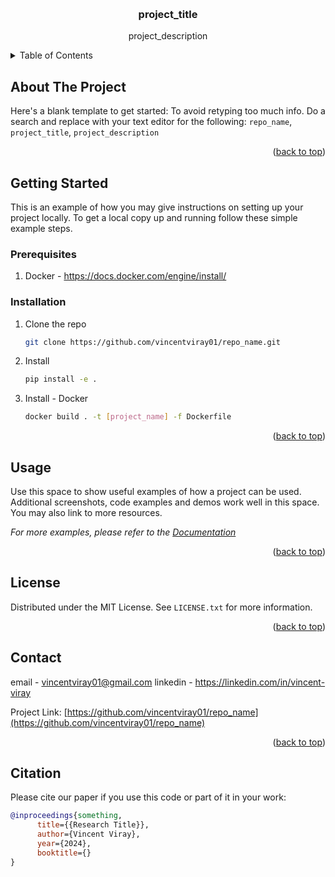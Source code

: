 <!-- README template from - https://github.com/othneildrew/Best-README-Template/pull/73 -->
<a name="readme-top"></a>


<!-- PROJECT LOGO -->
<br />
<div align="center">

<h3 align="center">project_title</h3>

  <p align="center">
    project_description
    <br />
  </p>
</div>



<!-- TABLE OF CONTENTS -->
<details>
  <summary>Table of Contents</summary>
  <ol>
    <li>
      <a href="#about-the-project">About The Project</a>
    </li>
    <li>
      <a href="#getting-started">Getting Started</a>
      <ul>
        <li><a href="#prerequisites">Prerequisites</a></li>
        <li><a href="#installation">Installation</a></li>
      </ul>
    </li>
    <li><a href="#usage">Usage</a></li>
    <li><a href="#license">License</a></li>
    <li><a href="#contact">Contact</a></li>
  </ol>
</details>



<!-- ABOUT THE PROJECT -->
## About The Project

Here's a blank template to get started: To avoid retyping too much info. Do a search and replace with your text editor for the following: `repo_name`, `project_title`, `project_description`

<p align="right">(<a href="#readme-top">back to top</a>)</p>



<!-- GETTING STARTED -->
## Getting Started

This is an example of how you may give instructions on setting up your project locally.
To get a local copy up and running follow these simple example steps.

### Prerequisites

1. Docker - https://docs.docker.com/engine/install/

### Installation

1. Clone the repo
   ```sh
   git clone https://github.com/vincentviray01/repo_name.git
   ```
2. Install
   ```sh
   pip install -e .
   ```

3. Install - Docker
    ```sh
    docker build . -t [project_name] -f Dockerfile

    ```

<p align="right">(<a href="#readme-top">back to top</a>)</p>



<!-- USAGE EXAMPLES -->
## Usage

Use this space to show useful examples of how a project can be used. Additional screenshots, code examples and demos work well in this space. You may also link to more resources.

_For more examples, please refer to the [Documentation](https://example.com)_

<p align="right">(<a href="#readme-top">back to top</a>)</p>



<!-- LICENSE -->
## License

Distributed under the MIT License. See `LICENSE.txt` for more information.

<p align="right">(<a href="#readme-top">back to top</a>)</p>



<!-- CONTACT -->
## Contact

email - vincentviray01@gmail.com
linkedin - https://linkedin.com/in/vincent-viray

Project Link: [https://github.com/vincentviray01/repo_name](https://github.com/vincentviray01/repo_name)

<p align="right">(<a href="#readme-top">back to top</a>)</p>



## Citation
Please cite our paper if you use this code or part of it in your work:
```bibtex
@inproceedings{something,
      title={{Research Title}},
      author={Vincent Viray},
      year={2024},
      booktitle={}
}
```

